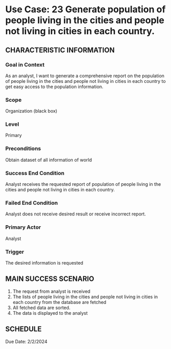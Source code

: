 # Use Case: 23	Generate population of people living in the cities and people not living in cities in each country.

## CHARACTERISTIC INFORMATION
### Goal in Context
As an analyst, I want to generate a comprehensive report on the population of people living in the cities and people not living in cities in each country to get easy access to the population information.
### Scope
Organization (black box)
### Level
Primary
### Preconditions
Obtain dataset of all information of world
### Success End Condition
Analyst receives the requested report of population of people living in the cities and people not living in cities in each country.
### Failed End Condition
Analyst does not receive desired result or receive incorrect report.
### Primary Actor
Analyst
### Trigger
The desired information is requested

## MAIN SUCCESS SCENARIO
1. The request from analyst is received
2.  The lists of people living in the cities and people not living in cities in each country from the database are fetched
3.  All fetched data are sorted.
4.  The data is displayed to the analyst

## SCHEDULE
Due Date: 2/2/2024



